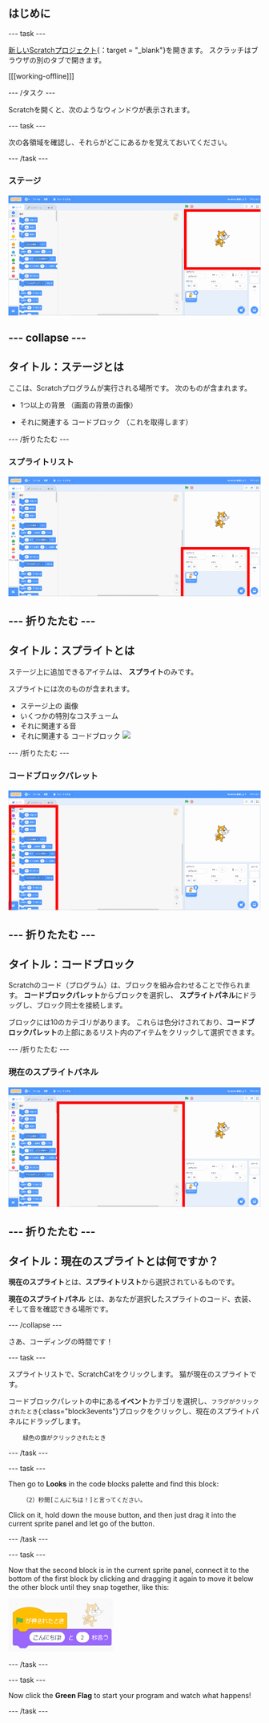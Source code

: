 ## はじめに

\--- task \---

[新しいScratchプロジェクト](https://rpf.io/scratch-new){：target = "_blank"}を開きます。 スクラッチはブラウザの別のタブで開きます。

[[[working-offline]]]

\--- /タスク \---

Scratchを開くと、次のようなウィンドウが表示されます。

\--- task \---

次の各領域を確認し、それらがどこにあるかを覚えておいてください。

\--- /task \---

### ステージ

![ステージが強調表示されたスクラッチウィンドウ](images/hlStage.png)

## \--- collapse \---

## タイトル：ステージとは

ここは、Scratchプログラムが実行される場所です。 次のものが含まれます。

* 1つ以上の背景 （画面の背景の画像）

* それに関連する コードブロック （これを取得します）

\--- /折りたたむ \---

### スプライトリスト

![スプライトリストが強調表示されたスクラッチウィンドウ](images/hlSpriteList.png)

## \--- 折りたたむ \---

## タイトル：スプライトとは

ステージ上に追加できるアイテムは、 **スプライト**のみです。

スプライトには次のものが含まれます。

* ステージ上の 画像
* いくつかの特別なコスチューム
* それに関連する音
* それに関連する コードブロック ![](images/setup2.png)

\--- /折りたたむ \---

### コードブロックパレット

![ブロックパレットが強調表示されたスクラッチウィンドウ](images/hlBlocksPalette.png)

## \--- 折りたたむ \---

## タイトル：コードブロック

Scratchのコード（プログラム）は、ブロックを組み合わせることで作られます。 **コードブロックパレット**からブロックを選択し、 **スプライトパネル**にドラッグし、ブロック同士を接続します。

ブロックには10のカテゴリがあります。 これらは色分けされており、**コードブロックパレット**の上部にあるリスト内のアイテムをクリックして選択できます。

\--- /折りたたむ \---

### 現在のスプライトパネル

![現在のスプライトパネルが強調表示されたスクラッチウィンドウ](images/hlCurrentSpritePanel.png)

## \--- 折りたたむ \---

## タイトル：現在のスプライトとは何ですか？

**現在のスプライト**とは、**スプライトリスト**から選択されているものです。

**現在のスプライトパネル** とは、あなたが選択したスプライトのコード、衣装、そして音を確認できる場所です。

\--- /collapse \---

さあ、コーディングの時間です！

\--- task \---

スプライトリストで、ScratchCatをクリックします。 猫が現在のスプライトです。

コードブロックパレットの中にある**イベント**カテゴリを選択し、`フラグがクリックされたとき`{:class="block3events"}ブロックをクリックし、現在のスプライトパネルにドラッグします。

```blocks3
    緑色の旗がクリックされたとき
```

\--- /task \---

\--- task \---

Then go to **Looks** in the code blocks palette and find this block:

```blocks3
    （2）秒間[こんにちは！]と言ってください。
```

Click on it, hold down the mouse button, and then just drag it into the current sprite panel and let go of the button.

\--- /task \---

\--- task \---

Now that the second block is in the current sprite panel, connect it to the bottom of the first block by clicking and dragging it again to move it below the other block until they snap together, like this:

![](images/setup3.png)

\--- /task \---

\--- task \---

Now click the **Green Flag** to start your program and watch what happens!

\--- /task \---